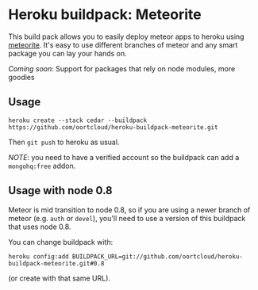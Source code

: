 # Heroku buildpack: Meteorite

This build pack allows you to easily deploy meteor apps to heroku using [meteorite](http://github.com/oortcloud/meteorite). It's easy to use different branches of meteor and any smart package you can lay your hands on.

_Coming soon_: Support for packages that rely on node modules, more goodies

## Usage

```
heroku create --stack cedar --buildpack https://github.com/oortcloud/heroku-buildpack-meteorite.git
```

Then `git push` to heroku as usual. 

_NOTE_: you need to have a verified account so the buildpack can add a `mongohq:free` addon.

## Usage with node 0.8

Meteor is mid transition to node 0.8, so if you are using a newer branch of meteor (e.g. `auth` or `devel`), you'll need to use a version of this buildpack that uses node 0.8.

You can change buildpack with:

```
heroku config:add BUILDPACK_URL=git://github.com/oortcloud/heroku-buildpack-meteorite.git#0.8
```

(or create with that same URL).
